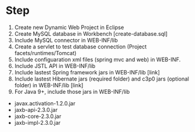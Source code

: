 # Step
1. Create new Dynamic Web Project in Eclipse
2. Create MySQL database in Workbench [create-database.sql]
3. Include MySQL connector in WEB-INF/lib
4. Create a servlet to test database connection (Project facets/runtimes/Tomcat)
5. Include configuaration xml files (spring mvc and web) in WEB-INF.
6. Include JSTL API in WEB-INF/lib
7. Include lastest Spring framework jars in WEB-INF/lib [link]
8. Include lastest Hibernate jars (required folder) and c3p0 jars (optional folder) in WEB-INF/lib [link]
9. For Java 9+, include those jars in WEB-INF/lib
  - javax.activation-1.2.0.jar
  - jaxb-api-2.3.0.jar
  - jaxb-core-2.3.0.jar
  - jaxb-impl-2.3.0.jar

